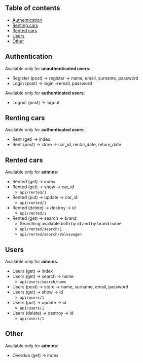 ## Table of contents
* [Authentication](#authentication)
* [Renting cars](#renting-cars)
* [Rented cars](#rented-cars)
* [Users](#users)
* [Other](#other)

## Authentication
Available only for **unauthenticated users**:
* Register (post) -> register -> name, email, surname, password
* Login (post) -> login ->email, password  

Available only for **authenticated users**:
* Logout (post) -> logout


## Renting cars
Available only for **authenticated users**:
* Rent (get) -> index
* Rent (post) -> store -> car_id, rental_date, return_date

## Rented cars
Available only for **admins**:
* Rented (get) -> index
* Rented (get) -> show -> car_id
    * ``` api/rented/1 ```
* Rented (put) -> update -> car_id
    * ``` api/rented/1 ```
* Rented (delete) -> destroy -> id
    * ``` api/rented/1 ```
* Rented (get) -> search -> brand
    * Searching available both by id and by brand name
    * ``` api/rented/search/1 ```
    * ``` api/rented/search/Volkswagen ```


## Users
Available only for **admins**:
* Users (get) -> index
* Users (get) -> search -> name
    * ``` api/users/search/name ```
* Users (post) -> store -> name, surname, email, password
* Users (get) -> show -> id
    * ``` api/users/1 ```
* Users (put) -> update -> id
    * ``` api/users/1 ```
* Users (delete) -> destroy -> id
    * ``` api/users/1 ```

## Other
Available only for **admins**:
* Overdue (get) -> index